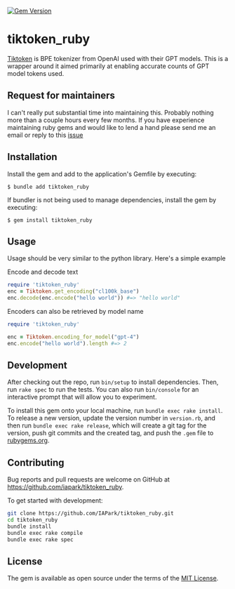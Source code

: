 [![Gem Version](https://badge.fury.io/rb/tiktoken_ruby.svg)](https://badge.fury.io/rb/tiktoken_ruby)

# tiktoken_ruby

[Tiktoken](https://github.com/openai/tiktoken) is BPE tokenizer from OpenAI used with their GPT models.
This is a wrapper around it aimed primarily at enabling accurate counts of GPT model tokens used.

## Request for maintainers

I can't really put substantial time into maintaining this. Probably nothing more than a couple hours every few months. If you have experience maintaining ruby gems and would like to
lend a hand please send me an email or reply to this [issue](https://github.com/IAPark/tiktoken_ruby/issues/26)

## Installation

Install the gem and add to the application's Gemfile by executing:

    $ bundle add tiktoken_ruby

If bundler is not being used to manage dependencies, install the gem by executing:

    $ gem install tiktoken_ruby

## Usage

Usage should be very similar to the python library. Here's a simple example

Encode and decode text

```ruby
require 'tiktoken_ruby'
enc = Tiktoken.get_encoding("cl100k_base")
enc.decode(enc.encode("hello world")) #=> "hello world"
```

Encoders can also be retrieved by model name

```ruby
require 'tiktoken_ruby'

enc = Tiktoken.encoding_for_model("gpt-4")
enc.encode("hello world").length #=> 2
```

## Development

After checking out the repo, run `bin/setup` to install dependencies. Then, run `rake spec` to run the tests. You can also run `bin/console` for an interactive prompt that will allow you to experiment.

To install this gem onto your local machine, run `bundle exec rake install`. To release a new version, update the version number in `version.rb`, and then run `bundle exec rake release`, which will create a git tag for the version, push git commits and the created tag, and push the `.gem` file to [rubygems.org](https://rubygems.org).

## Contributing

Bug reports and pull requests are welcome on GitHub at https://github.com/iapark/tiktoken_ruby.

To get started with development:

```sh
git clone https://github.com/IAPark/tiktoken_ruby.git
cd tiktoken_ruby
bundle install
bundle exec rake compile
bundle exec rake spec
```

## License

The gem is available as open source under the terms of the [MIT License](https://opensource.org/licenses/MIT).

